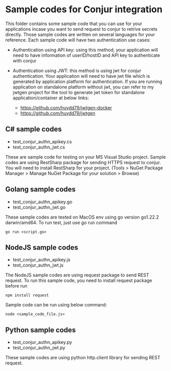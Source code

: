 # Sample codes for Conjur integration
This folder contains some sample code that you can use for your applications incase you want to send request to conjur to retrive secrets directly. Those sample codes are written on several languages for your reference.
Each sample code will have two authentication use cases:

- Authentication using API key: using this method, your application will need to have information of userID/hostID and API key to authenticate with conjur
- Authentication using JWT: this method is using jwt for conjur authentication. Your application will need to have jwt file which is generated by application platform for authentication. If you are running application on standalone platform without jwt, you can refer to my jwtgen project for the tool to generate jwt token for standalone application/container at below links:

  - https://github.com/huydd79/jwtgen-docker
  - https://github.com/huydd79/jwtgen

## C# sample codes
- test_conjur_authn_apikey.cs
- test_conjur_authn_jwt.cs

These are sample code for testing on your MS Visual Studio project. Sample codes are using RestSharp package for sending HTTPS request to conjur. You will need to install RestSharp for your project. (Tools > NuGet Package Manager > Manage NuGet Package for your solution > Browse)

## Golang sample codes
- test_conjur_authn_apikey.go
- test_conjur_authn_jwt.go

These sample codes are tested on MacOS env using go version go1.22.2 darwin/amd64. To run test, just use go run command

```go run <script.go>```


## NodeJS sample codes
- test_conjur_authn_apikey.js
- test_conjur_authn_jwt.js

The NodeJS sample codes are using request package to send REST request. To run this sample code, you need to install request package before run

```npm install request```

Sample code can be run using below command:

```node <sample_code_file.js> ```

## Python sample codes
- test_conjur_authn_apikey.py
- test_conjur_authn_jwt.py

These sample codes are using python http.client library for sending REST request.
